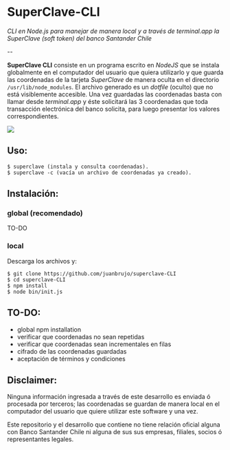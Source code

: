 # SuperClave-CLI

*CLI en Node.js para manejar de manera local y a través de terminal.app la SuperClave (soft token) del banco Santander Chile*

--

**SuperClave CLI** consiste en un programa escrito en *NodeJS* que se instala globalmente en el computador del usuario que quiera utilizarlo y que guarda las coordenadas de la tarjeta *SuperClave* de manera oculta en el directorio `/usr/lib/node_modules`. El archivo generado es un *dotfile* (oculto) que no está visiblemente accesible. Una vez guardadas las coordenadas basta con llamar desde *terminal.app* y éste solicitará las 3 coordenadas que toda transacción electrónica del banco solicita, para luego presentar los valores correspondientes.

![](https://dl.dropboxusercontent.com/u/3522/superclave-CLI.png)

## Uso:

```
$ superclave (instala y consulta coordenadas).
$ superclave -c (vacía un archivo de coordenadas ya creado).
```

## Instalación:

### global (recomendado)

TO-DO

### local

Descarga los archivos y:

```
$ git clone https://github.com/juanbrujo/superclave-CLI
$ cd superclave-CLI
$ npm install
$ node bin/init.js
```

## TO-DO:

- global npm installation
- verificar que coordenadas no sean repetidas
- verificar que coordenadas sean incrementales en filas
- cifrado de las coordenadas guardadas
- aceptación de términos y condiciones

## Disclaimer:

Ninguna información ingresada a través de este desarrollo es enviada ó procesada por terceros; las coordenadas se guardan de manera local en el computador del usuario que quiere utilizar este software y una vez.

Este repositorio y el desarrollo que contiene no tiene relación oficial alguna con Banco Santander Chile ni alguna de sus sus empresas, filiales, socios ó representantes legales. 




